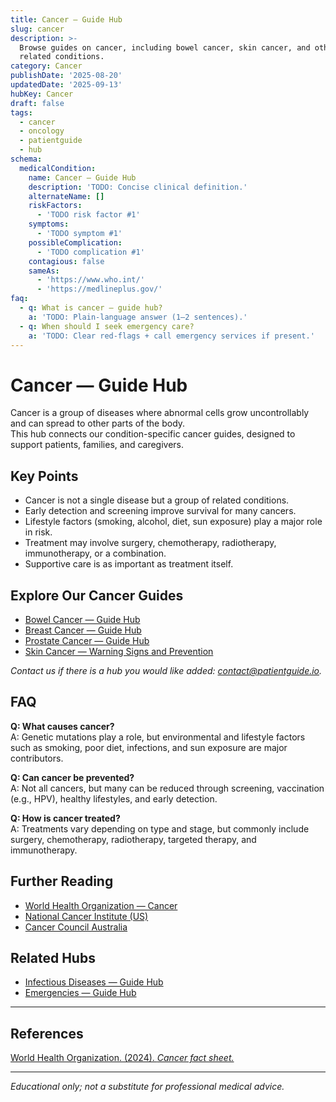 ```yaml
---
title: Cancer — Guide Hub
slug: cancer
description: >-
  Browse guides on cancer, including bowel cancer, skin cancer, and other
  related conditions.
category: Cancer
publishDate: '2025-08-20'
updatedDate: '2025-09-13'
hubKey: Cancer
draft: false
tags:
  - cancer
  - oncology
  - patientguide
  - hub
schema:
  medicalCondition:
    name: Cancer — Guide Hub
    description: 'TODO: Concise clinical definition.'
    alternateName: []
    riskFactors:
      - 'TODO risk factor #1'
    symptoms:
      - 'TODO symptom #1'
    possibleComplication:
      - 'TODO complication #1'
    contagious: false
    sameAs:
      - 'https://www.who.int/'
      - 'https://medlineplus.gov/'
faq:
  - q: What is cancer — guide hub?
    a: 'TODO: Plain-language answer (1–2 sentences).'
  - q: When should I seek emergency care?
    a: 'TODO: Clear red-flags + call emergency services if present.'
---
```

# Cancer — Guide Hub

Cancer is a group of diseases where abnormal cells grow uncontrollably and can spread to other parts of the body.  
This hub connects our condition-specific cancer guides, designed to support patients, families, and caregivers.

## Key Points
- Cancer is not a single disease but a group of related conditions.  
- Early detection and screening improve survival for many cancers.  
- Lifestyle factors (smoking, alcohol, diet, sun exposure) play a major role in risk.  
- Treatment may involve surgery, chemotherapy, radiotherapy, immunotherapy, or a combination.  
- Supportive care is as important as treatment itself.  

## Explore Our Cancer Guides
- [Bowel Cancer — Guide Hub](/guides/bowel-cancer)  
- [Breast Cancer — Guide Hub](/guides/breast-cancer)  
- [Prostate Cancer — Guide Hub](/guides/prostate-cancer)  
- [Skin Cancer — Warning Signs and Prevention](/guides/skin-cancer-warning-signs)  

*Contact us if there is a hub you would like added: [contact@patientguide.io](mailto:contact@patientguide.io).*  

## FAQ
**Q: What causes cancer?**  
A: Genetic mutations play a role, but environmental and lifestyle factors such as smoking, poor diet, infections, and sun exposure are major contributors.  

**Q: Can cancer be prevented?**  
A: Not all cancers, but many can be reduced through screening, vaccination (e.g., HPV), healthy lifestyles, and early detection.  

**Q: How is cancer treated?**  
A: Treatments vary depending on type and stage, but commonly include surgery, chemotherapy, radiotherapy, targeted therapy, and immunotherapy.  

## Further Reading
- [World Health Organization — Cancer](https://www.who.int/health-topics/cancer)  
- [National Cancer Institute (US)](https://www.cancer.gov/)  
- [Cancer Council Australia](https://www.cancer.org.au/)  

## Related Hubs
- [Infectious Diseases — Guide Hub](/guides/infectious-diseases)  
- [Emergencies — Guide Hub](/guides/emergencies)  

---

## References
[World Health Organization. (2024). *Cancer fact sheet.*](https://www.who.int/news-room/fact-sheets/detail/cancer)  

---

*Educational only; not a substitute for professional medical advice.*


